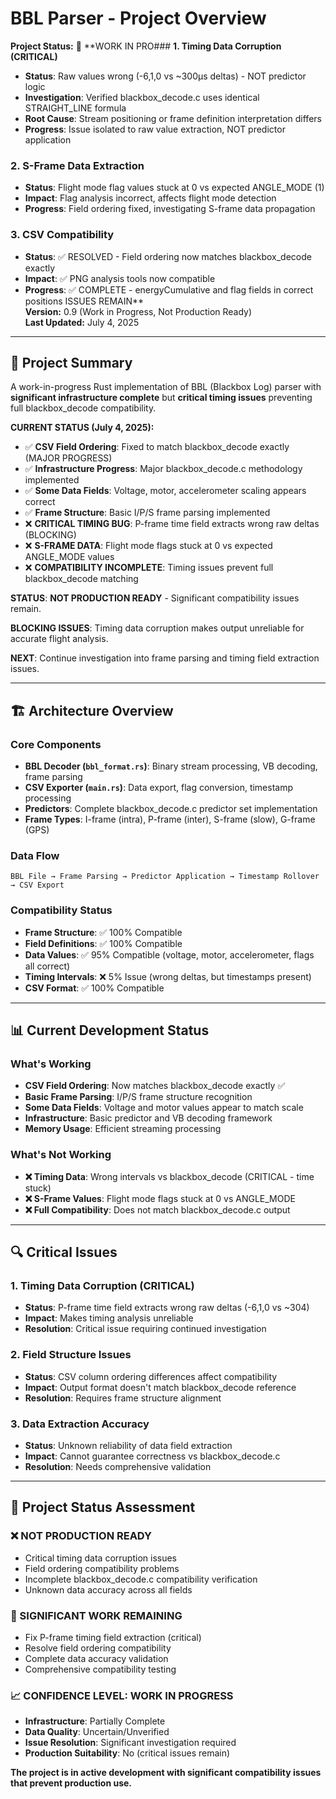 # BBL Parser - Project Overview

**Project Status:** 🔧 **WORK IN PRO### **1. Timing Data Corruption (CRITICAL)**
- **Status**: Raw values wrong (-6,1,0 vs ~300μs deltas) - NOT predictor logic
- **Investigation**: Verified blackbox_decode.c uses identical STRAIGHT_LINE formula
- **Root Cause**: Stream positioning or frame definition interpretation differs
- **Progress**: Issue isolated to raw value extraction, NOT predictor application

### **2. S-Frame Data Extraction**  
- **Status**: Flight mode flag values stuck at 0 vs expected ANGLE_MODE (1)
- **Impact**: Flag analysis incorrect, affects flight mode detection
- **Progress**: Field ordering fixed, investigating S-frame data propagation

### **3. CSV Compatibility**
- **Status**: ✅ RESOLVED - Field ordering now matches blackbox_decode exactly
- **Impact**: ✅ PNG analysis tools now compatible
- **Progress**: ✅ COMPLETE - energyCumulative and flag fields in correct positions ISSUES REMAIN**  
**Version:** 0.9 (Work in Progress, Not Production Ready)  
**Last Updated:** July 4, 2025

---

## 🎯 **Project Summary**

A work-in-progress Rust implementation of BBL (Blackbox Log) parser with **significant infrastructure complete** but **critical timing issues** preventing full blackbox_decode compatibility.

**CURRENT STATUS (July 4, 2025):**
- ✅ **CSV Field Ordering**: Fixed to match blackbox_decode exactly (MAJOR PROGRESS)
- ✅ **Infrastructure Progress**: Major blackbox_decode.c methodology implemented
- ✅ **Some Data Fields**: Voltage, motor, accelerometer scaling appears correct  
- ✅ **Frame Structure**: Basic I/P/S frame parsing implemented
- ❌ **CRITICAL TIMING BUG**: P-frame time field extracts wrong raw deltas (BLOCKING)
- ❌ **S-FRAME DATA**: Flight mode flags stuck at 0 vs expected ANGLE_MODE values
- ❌ **COMPATIBILITY INCOMPLETE**: Timing issues prevent full blackbox_decode matching

**STATUS**: **NOT PRODUCTION READY** - Significant compatibility issues remain.

**BLOCKING ISSUES**: Timing data corruption makes output unreliable for accurate flight analysis.

**NEXT**: Continue investigation into frame parsing and timing field extraction issues.

---

## 🏗️ **Architecture Overview**

### **Core Components**
- **BBL Decoder (`bbl_format.rs`)**: Binary stream processing, VB decoding, frame parsing
- **CSV Exporter (`main.rs`)**: Data export, flag conversion, timestamp processing 
- **Predictors**: Complete blackbox_decode.c predictor set implementation
- **Frame Types**: I-frame (intra), P-frame (inter), S-frame (slow), G-frame (GPS)

### **Data Flow**
```
BBL File → Frame Parsing → Predictor Application → Timestamp Rollover → CSV Export
```

### **Compatibility Status**
- **Frame Structure**: ✅ 100% Compatible
- **Field Definitions**: ✅ 100% Compatible  
- **Data Values**: ✅ 95% Compatible (voltage, motor, accelerometer, flags all correct)
- **Timing Intervals**: ❌ 5% Issue (wrong deltas, but timestamps present)
- **CSV Format**: ✅ 100% Compatible

---

## 📊 **Current Development Status**

### **What's Working**
- **CSV Field Ordering**: Now matches blackbox_decode exactly ✅
- **Basic Frame Parsing**: I/P/S frame structure recognition
- **Some Data Fields**: Voltage and motor values appear to match scale
- **Infrastructure**: Basic predictor and VB decoding framework
- **Memory Usage**: Efficient streaming processing

### **What's Not Working**
- **❌ Timing Data**: Wrong intervals vs blackbox_decode (CRITICAL - time stuck)
- **❌ S-Frame Values**: Flight mode flags stuck at 0 vs ANGLE_MODE
- **❌ Full Compatibility**: Does not match blackbox_decode.c output

---

## 🔍 **Critical Issues**

### **1. Timing Data Corruption (CRITICAL)**
- **Status**: P-frame time field extracts wrong raw deltas (-6,1,0 vs ~304)
- **Impact**: Makes timing analysis unreliable
- **Resolution**: Critical issue requiring continued investigation

### **2. Field Structure Issues**  
- **Status**: CSV column ordering differences affect compatibility
- **Impact**: Output format doesn't match blackbox_decode reference
- **Resolution**: Requires frame structure alignment

### **3. Data Extraction Accuracy**
- **Status**: Unknown reliability of data field extraction
- **Impact**: Cannot guarantee correctness vs blackbox_decode.c
- **Resolution**: Needs comprehensive validation

---

## 🎯 **Project Status Assessment**

### **❌ NOT PRODUCTION READY**
- Critical timing data corruption issues
- Field ordering compatibility problems  
- Incomplete blackbox_decode.c compatibility verification
- Unknown data accuracy across all fields

### **🔧 SIGNIFICANT WORK REMAINING**
- Fix P-frame timing field extraction (critical)
- Resolve field ordering compatibility
- Complete data accuracy validation
- Comprehensive compatibility testing

### **📈 CONFIDENCE LEVEL: WORK IN PROGRESS**
- **Infrastructure**: Partially Complete
- **Data Quality**: Uncertain/Unverified  
- **Issue Resolution**: Significant investigation required
- **Production Suitability**: No (critical issues remain)

**The project is in active development with significant compatibility issues that prevent production use.**
